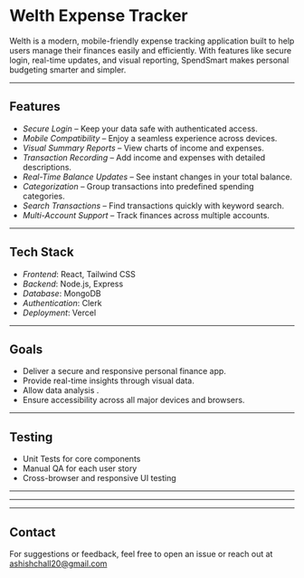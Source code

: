 #  Welth Expense Tracker

Welth is a modern, mobile-friendly expense tracking application built to help users manage their finances easily and efficiently. With features like secure login, real-time updates, and visual reporting, SpendSmart makes personal budgeting smarter and simpler.

---

##  Features

-  *Secure Login* – Keep your data safe with authenticated access.
-  *Mobile Compatibility* – Enjoy a seamless experience across devices.
-  *Visual Summary Reports* – View charts of income and expenses.
-  *Transaction Recording* – Add income and expenses with detailed descriptions.
-  *Real-Time Balance Updates* – See instant changes in your total balance.
-  *Categorization* – Group transactions into predefined spending categories.
-  *Search Transactions* – Find transactions quickly with keyword search.
-  *Multi-Account Support* – Track finances across multiple accounts.

---

## Tech Stack

- *Frontend*: React, Tailwind CSS
- *Backend*: Node.js, Express
- *Database*: MongoDB
- *Authentication*: Clerk
- *Deployment*: Vercel 

---

##  Goals

- Deliver a secure and responsive personal finance app.
- Provide real-time insights through visual data.
- Allow data analysis .
- Ensure accessibility across all major devices and browsers.

---

## Testing

-  Unit Tests for core components
-  Manual QA for each user story
-  Cross-browser and responsive UI testing

---



---



---

##  Contact

For suggestions or feedback, feel free to open an issue or reach out at ashishchall20@gmail.com
